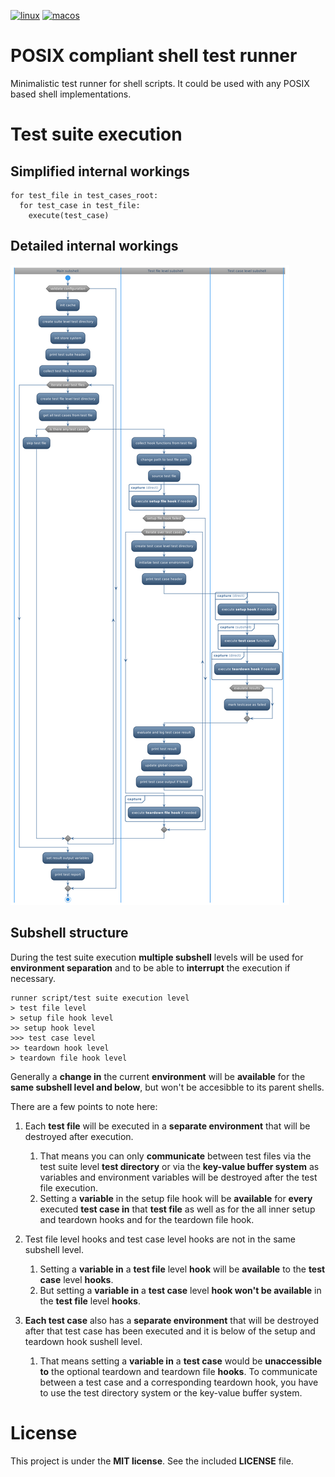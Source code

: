 [![linux](https://github.com/dotmodules/dm-test/actions/workflows/linux.yml/badge.svg)](https://github.com/dotmodules/dm-test/actions/workflows/linux.yml)
[![macos](https://github.com/dotmodules/dm-test/actions/workflows/macos.yml/badge.svg)](https://github.com/dotmodules/dm-test/actions/workflows/macos.yml)

# POSIX compliant shell test runner

Minimalistic test runner for shell scripts. It could be used with any POSIX
based shell implementations.

# Test suite execution

## Simplified internal workings

```
for test_file in test_cases_root:
  for test_case in test_file:
    execute(test_case)
```

## Detailed internal workings

![Detailed internal workings](./docs/dm-test-internals.png)

## Subshell structure

During the test suite execution __multiple subshell__ levels will be used for
__environment separation__ and to be able to __interrupt__ the execution if
necessary.

```
runner script/test suite execution level
> test file level
> setup file hook level
>> setup hook level
>>> test case level
>> teardown hook level
> teardown file hook level
```

Generally a __change in__ the current __environment__ will be __available__ for
the __same subshell level and below__, but won't be accesibble to its parent
shells.

There are a few points to note here:

1. Each __test file__ will be executed in a __separate environment__ that will
   be destroyed after execution.
    1. That means you can only __communicate__ between test files via the test
       suite level __test directory__ or via the __key-value buffer system__ as
       variables and environment variables will be destroyed after the test
       file execution.
    1. Setting a __variable__ in the setup file hook will be __available__ for
       __every__ executed __test case in__ that __test file__ as well as for
       the all inner setup and teardown hooks and for the teardown file hook.

1. Test file level hooks and test case level hooks are not in the same subshell
   level.
    1. Setting a __variable in__ a __test file__ level __hook__ will be
       __available__ to the __test case__ level __hooks__.
    1. But setting a __variable in__ a __test case__ level __hook won't be available__
       in the __test file__ level __hooks__.

1. __Each test case__ also has a __separate environment__ that will be destroyed after
   that test case has been executed and it is below of the setup and teardown
   hook sushell level.
    1. That means setting a __variable in__ a __test case__ would be
       __unaccessible to__ the optional teardown and teardown file __hooks__.
       To communicate between a test case and a corresponding teardown hook,
       you have to use the test directory system or the key-value buffer
       system.

# License

This project is under the __MIT license__. See the included __LICENSE__ file.
